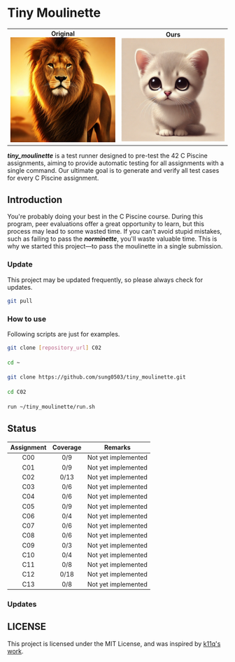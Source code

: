 # Tiny Moulinette

<table>
  <tr>
    <td align="center">
      <strong>Original</strong><br>
      <img src="images/moulinette.webp" alt="이미지 1" width="300"/>
    </td>
    <td align="center">
      <strong>Ours</strong><br>
      <img src="images/tiny_moulinette.webp" alt="이미지 2" width="300"/>
    </td>
  </tr>
</table>

***tiny_moulinette*** is a test runner designed to pre-test the 42 C Piscine assignments, aiming to provide automatic testing for all assignments with a single command. Our ultimate goal is to generate and verify all test cases for every C Piscine assignment.

## Introduction
You're probably doing your best in the C Piscine course. During this program, peer evaluations offer a great opportunity to learn, but this process may lead to some wasted time. If you can't avoid stupid mistakes, such as failing to pass the ***norminette***, you'll waste valuable time. This is why we started this project—to pass the moulinette in a single submission.

### Update
This project may be updated frequently, so please always check for updates.

```bash
git pull
```

### How to use

Following scripts are just for examples.

```bash
git clone [repository_url] C02

cd ~

git clone https://github.com/sung0503/tiny_moulinette.git

cd C02

run ~/tiny_moulinette/run.sh
```

## Status
| Assignment    | Coverage  | Remarks               |
|:-------------:|:---------:|:---------------------:|
| C00           | 0/9       | Not yet implemented   |
| C01           | 0/9       | Not yet implemented   |
| C02           | 0/13      | Not yet implemented   |
| C03           | 0/6       | Not yet implemented   |
| C04           | 0/6       | Not yet implemented   |
| C05           | 0/9       | Not yet implemented   |
| C06           | 0/4       | Not yet implemented   |
| C07           | 0/6       | Not yet implemented   |
| C08           | 0/6       | Not yet implemented   |
| C09           | 0/3       | Not yet implemented   |
| C10           | 0/4       | Not yet implemented   |
| C11           | 0/8       | Not yet implemented   |
| C12           | 0/18      | Not yet implemented   |
| C13           | 0/8       | Not yet implemented   |

### Updates

## LICENSE
This project is licensed under the MIT License, and was inspired by [k11q's work](https://github.com/k11q/mini-moulinette).